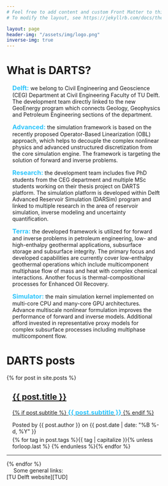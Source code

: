 ```yaml
---
# Feel free to add content and custom Front Matter to this file.
# To modify the layout, see https://jekyllrb.com/docs/themes/#overriding-theme-defaults

layout: page
header-img: "/assets/img/logo.png"
inverse-img: true
---
```

<html>

<head>
<meta name="viewport" content="width=device-width, initial-scale=1">
<style>
h3		{color: rgb(44,196,251);display: inline; font-weight: bold;}
* {box-sizing: border-box;}

body { 
  margin: 0;
  font-family: Arial, Helvetica, sans-serif;
}

.header {
  overflow: hidden;
  background-color: #f1f1f1;
  padding: 20px 10px;
}

.header a {
  float: left;
  color: black;
  text-align: center;
  padding: 12px;
  text-decoration: none;
  font-size: 18px; 
  line-height: 25px;
  border-radius: 4px;
}

.header a.logo {
  font-size: 25px;
  font-weight: bold;
}

.header a:hover {
  background-color: #ddd;
  color: black;
}

.header a.active {
  background-color: dodgerblue;
  color: white;
}

.header-right {
  float: right;
}

@media screen and (max-width: 100px) {
  .header a {
    float: none;
    display: block;
    text-align: left;
  }
  
  .header-right {
    float: none;
  }
}
</style>
</head>

<body>
<!--	<img style="width: 35%; height: auto;" src="{{site.baseurl}}/assets/img/logo_wider.png" alt="DARTS">
-->
	<div class="MainBody">
		<h1 class="page-title">What is DARTS?</h1>
		<div class="Philosophy" style="padding-left: 15px;">
			<p text-align="justify">
			<h3>Delft:</h3> we belong to Civil Engineering and Geoscience (CEG) Department at Civil Engineering Faculty of TU Delft. The development team directly linked to the new GeoEnergy program which connects Geology, Geophysics and Petroleum Engineering sections of the department. </p>
			<p text-align="justify">
			<h3>Advanced:</h3> the simulation framework is based on the recently proposed Operator-Based Linearization (OBL) approach, which helps to decouple the complex nonlinear physics and advanced unstructured discretization from the core simulation engine. The framework is targeting the solution of forward and inverse problems.
			</p>
			<p text-align="justify">
			<h3>Research:</h3> the development team includes five PhD students from the CEG department and multiple MSc students working on their thesis project on DARTS platform. The simulation platform is developed within Delft Advanced Reservoir Simulation (DARSim) program and linked to multiple research in the area of reservoir simulation, inverse modeling and uncertainty quantification.    
			</p>
			<p text-align="justify">
			<h3>Terra:</h3> the developed framework is utilized for forward and inverse problems in petroleum engineering, low- and high-enthalpy geothermal applications, subsurface storage and subsurface integrity. The primary focus and developed capabilities are currently cover low-enthalpy geothermal operations which include multicomponent multiphase flow of mass and heat with complex chemical interactions. Another focus is thermal-compositional processes for Enhanced Oil Recovery.  
			</p>
			<p text-align="justify">
			<h3>Simulator:</h3> the main simulation kernel implemented on multi-core CPU and many-core GPU architectures. Advance multiscale nonlinear formulation improves the performance of forward and inverse models. Additional afford invested in representative proxy models for complex subsurface processes including multiphase multicomponent flow.  
			</p>
		</div>
	</div>
	<div class="BlogPosts">
		<h1 class="page-title">DARTS posts</h1>
		{% for post in site.posts %}
		<div class="post-preview" style="padding-left: 15px;">
			<a href="{{ post.url | prepend: site.baseurl }}">
				<h2 class="page-title">            {{ post.title }}
				</h2>
				{% if post.subtitle %}
				<h3 class="page-subtitle">
					{{ post.subtitle }}
				</h3>
				{% endif %}
			</a>
			<p class="post-meta" style="margin-bottom:5px">Posted by {{ post.author }} on {{ post.date | date: "%B %-d, %Y" }}</p>
			<div class="notepad-index-post-tags" style="">
				{% for tag in post.tags %}<a>{{ tag | capitalize }}</a>{% unless forloop.last %}&nbsp;{% endunless %}{% endfor %}
			</div>
		</div>
		<hr>
		{% endfor %}
	</div>
	&emsp;

</body>
</html>
Some general links: <br>
[TU Delft website][TUD] <br>

[TUD]: https://www.tudelft.nl
[link_to_repo]: https://github.com/darts-web/darts-web

